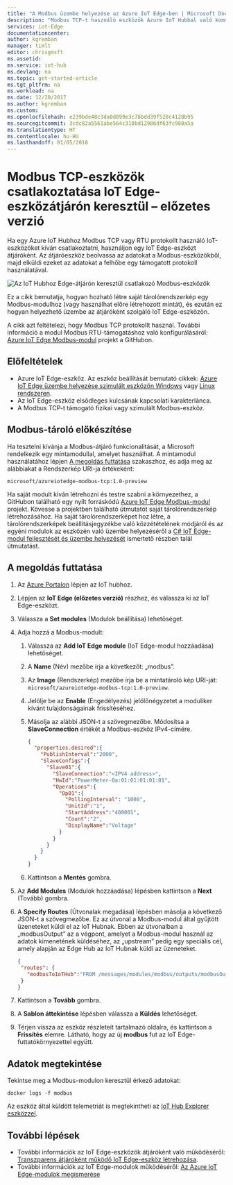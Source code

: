 ```yaml
---
title: "A Modbus üzembe helyezése az Azure IoT Edge-ben | Microsoft Docs"
description: "Modbus TCP-t használó eszközök Azure IoT Hubbal való kommunikációjának engedélyezése egy IoT Edge-átjáróeszköz létrehozásával"
services: iot-Edge
documentationcenter: 
author: kgremban
manager: timlt
editor: chrisgmsft
ms.assetid: 
ms.service: iot-hub
ms.devlang: na
ms.topic: get-started-article
ms.tgt_pltfrm: na
ms.workload: na
ms.date: 12/20/2017
ms.author: kgremban
ms.custom: 
ms.openlocfilehash: e239bde48c3da0d899e3c78bdd39f520c4128b95
ms.sourcegitcommit: 3cdc82a5561abe564c318bd12986df63fc980a5a
ms.translationtype: HT
ms.contentlocale: hu-HU
ms.lasthandoff: 01/05/2018
---
```

# <a name="connect-modbus-tcp-devices-through-an-iot-edge-device-gateway---preview"></a>Modbus TCP-eszközök csatlakoztatása IoT Edge-eszközátjárón keresztül – előzetes verzió

Ha egy Azure IoT Hubhoz Modbus TCP vagy RTU protokollt használó IoT-eszközöket kíván csatlakoztatni, használjon egy IoT Edge-eszközt átjáróként. Az átjáróeszköz beolvassa az adatokat a Modbus-eszközökből, majd elküldi ezeket az adatokat a felhőbe egy támogatott protokoll használatával. 

![Az IoT Hubhoz Edge-átjárón keresztül csatlakozó Modbus-eszközök](./media/deploy-modbus-gateway/diagram.png)

Ez a cikk bemutatja, hogyan hozható létre saját tárolórendszerkép egy Modbus-modulhoz (vagy használhat előre létrehozott mintát), és ezután ez hogyan helyezhető üzembe az átjáróként szolgáló IoT Edge-eszközön. 

A cikk azt feltételezi, hogy Modbus TCP protokollt használ. További információ a modul Modbus RTU-támogatáshoz való konfigurálásáról: [Azure IoT Edge Modbus-modul](https://github.com/Azure/iot-edge-modbus) projekt a GitHubon. 

## <a name="prerequisites"></a>Előfeltételek
* Azure IoT Edge-eszköz. Az eszköz beállítását bemutató cikkek: [Azure IoT Edge üzembe helyezése szimulált eszközön Windows](tutorial-simulate-device-windows.md) vagy [Linux rendszeren](tutorial-simulate-device-linux.md). 
* Az IoT Edge-eszköz elsődleges kulcsának kapcsolati karakterlánca.
* A Modbus TCP-t támogató fizikai vagy szimulált Modbus-eszköz.

## <a name="prepare-a-modbus-container"></a>Modbus-tároló előkészítése

Ha tesztelni kívánja a Modbus-átjáró funkcionalitását, a Microsoft rendelkezik egy mintamodullal, amelyet használhat. A mintamodul használatához lépjen [A megoldás futtatása](#run-the-solution) szakaszhoz, és adja meg az alábbiakat a Rendszerkép URI-ja értékeként: 

```URL
microsoft/azureiotedge-modbus-tcp:1.0-preview
```

Ha saját modult kíván létrehozni és testre szabni a környezethez, a GitHubon található egy nyílt forráskódú [Azure IoT Edge Modbus-modul](https://github.com/Azure/iot-edge-modbus) projekt. Kövesse a projektben található útmutatót saját tárolórendszerkép létrehozásához. Ha saját tárolórendszerképet hoz létre, a tárolórendszerképek beállításjegyzékbe való közzétételének módjáról és az egyéni modulok az eszközén való üzembe helyezéséről a [C# IoT Edge-modul fejlesztését és üzembe helyezését](tutorial-csharp-module.md) ismertető részben talál útmutatást. 


## <a name="run-the-solution"></a>A megoldás futtatása
1. Az [Azure Portalon](https://portal.azure.com/) lépjen az IoT hubhoz.
2. Lépjen az **IoT Edge (előzetes verzió)** részhez, és válassza ki az IoT Edge-eszközt.
3. Válassza a **Set modules** (Modulok beállítása) lehetőséget.
4. Adja hozzá a Modbus-modult:
   1. Válassza az **Add IoT Edge module** (IoT Edge-modul hozzáadása) lehetőséget.
   2. A **Name** (Név) mezőbe írja a következőt: „modbus”.
   3. Az **Image** (Rendszerkép) mezőbe írja be a mintatároló kép URI-ját: `microsoft/azureiotedge-modbus-tcp:1.0-preview`.
   4. Jelölje be az **Enable** (Engedélyezés) jelölőnégyzetet a moduliker kívánt tulajdonságainak frissítéséhez.
   5. Másolja az alábbi JSON-t a szövegmezőbe. Módosítsa a **SlaveConnection** értékét a Modbus-eszköz IPv4-címére.

      ```JSON
      {  
        "properties.desired":{  
          "PublishInterval":"2000",
          "SlaveConfigs":{  
            "Slave01":{  
              "SlaveConnection":"<IPV4 address>",
              "HwId":"PowerMeter-0a:01:01:01:01:01",
              "Operations":{  
                "Op01":{  
                  "PollingInterval": "1000",
                  "UnitId":"1",
                  "StartAddress":"400001",
                  "Count":"2",
                  "DisplayName":"Voltage"
                }
              }
            }
          }
        }
      }
      ```

   6. Kattintson a **Mentés** gombra.
5. Az **Add Modules** (Modulok hozzáadása) lépésben kattintson a **Next** (Tovább) gombra.
7. A **Specify Routes** (Útvonalak megadása) lépésben másolja a következő JSON-t a szövegmezőbe. Ez az útvonal a Modbus-modul által gyűjtött üzeneteket küldi el az IoT Hubnak. Ebben az útvonalban a „modbusOutput” az a végpont, amelyet a Modbus-modul használ az adatok kimenetének küldéséhez, az „upstream” pedig egy speciális cél, amely alapján az Edge Hub az IoT Hubnak küldi az üzeneteket. 
   ```JSON
   {
    "routes": {
      "modbusToIoTHub":"FROM /messages/modules/modbus/outputs/modbusOutput INTO $upstream"
    }
   }
   ```

8. Kattintson a **Tovább** gombra. 
9. A **Sablon áttekintése** lépésben válassza a **Küldés** lehetőséget. 
10. Térjen vissza az eszköz részleteit tartalmazó oldalra, és kattintson a **Frissítés** elemre. Látható, hogy az új **modbus** fut az IoT Edge-futtatókörnyezettel együtt.

## <a name="view-data"></a>Adatok megtekintése
Tekintse meg a Modbus-modulon keresztül érkező adatokat:
```cmd/sh
docker logs -f modbus
```

Az eszköz által küldött telemetriát is megtekintheti az [IoT Hub Explorer eszközzel](https://github.com/azure/iothub-explorer). 

## <a name="next-steps"></a>További lépések

- További információk az IoT Edge-eszközök átjáróként való működéséről: [Transzparens átjáróként működő IoT Edge-eszköz létrehozása](how-to-create-transparent-gateway.md).
- További információk az IoT Edge-modulok működéséről: [Az Azure IoT Edge-modulok megismerése](iot-edge-modules.md)